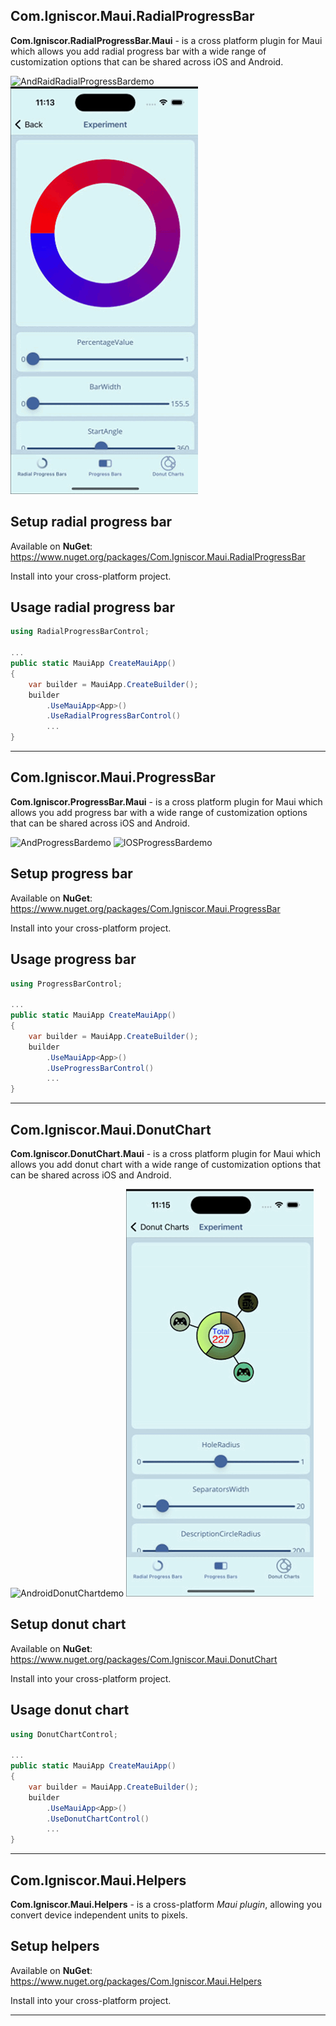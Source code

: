 ## Com.Igniscor.Maui.RadialProgressBar
**Com.Igniscor.RadialProgressBar.Maui** - is a cross platform plugin for Maui which allows you add radial progress bar with a wide range of customization options that can be shared across iOS and Android.

![AndRaidRadialProgressBardemo](https://github.com/chuvakpavel/Com.Igniscor.Maui/blob/main/WikiFiles/RadialProgressBar/GradientRadialProgressBarExperementAndroid.gif)
![IOSRadialProgressBardemo](https://github.com/chuvakpavel/Com.Igniscor.Maui/blob/main/WikiFiles/RadialProgressBar/GradientRadialProgressBarExperementIOS.gif)

## Setup radial progress bar

Available on **NuGet**: https://www.nuget.org/packages/Com.Igniscor.Maui.RadialProgressBar

Install into your cross-platform project.

## Usage radial progress bar
```c#
using RadialProgressBarControl;

...
public static MauiApp CreateMauiApp()
{
    var builder = MauiApp.CreateBuilder();
    builder
        .UseMauiApp<App>()
        .UseRadialProgressBarControl()
        ...
}
```


---
## Com.Igniscor.Maui.ProgressBar

**Com.Igniscor.ProgressBar.Maui** - is a cross platform plugin for Maui which allows you add progress bar with a wide range of customization options that can be shared across iOS and Android.

![AndProgressBardemo](https://github.com/chuvakpavel/Com.Igniscor.Maui/blob/main/WikiFiles/ProgressBar/GradientProgressBarHorizontalExperementAndroid.gif)
![IOSProgressBardemo](https://github.com/chuvakpavel/Com.Igniscor.Maui/blob/main/WikiFiles/ProgressBar/GradientProgressBarHorizontalExperementIOS.gif)

## Setup progress bar

Available on **NuGet**: https://www.nuget.org/packages/Com.Igniscor.Maui.ProgressBar

Install into your cross-platform project.

## Usage progress bar

```c#
using ProgressBarControl;

...
public static MauiApp CreateMauiApp()
{
    var builder = MauiApp.CreateBuilder();
    builder
        .UseMauiApp<App>()
        .UseProgressBarControl()
        ...
}
```

---

## Com.Igniscor.Maui.DonutChart

**Com.Igniscor.DonutChart.Maui** - is a cross platform plugin for Maui which allows you add donut chart with a wide range of customization options that can be shared across iOS and Android.

![AndroidDonutChartdemo](https://github.com/chuvakpavel/Com.Igniscor.Maui/blob/main/WikiFiles/DonutChart/DonutChartExperementAndroid.gif)
![IOSDonutChartdemo](https://github.com/chuvakpavel/Com.Igniscor.Maui/blob/main/WikiFiles/DonutChart/DonutChartExperementIOS.gif)

## Setup donut chart

Available on **NuGet**: https://www.nuget.org/packages/Com.Igniscor.Maui.DonutChart

Install into your cross-platform project.

## Usage donut chart

```c#
using DonutChartControl;

...
public static MauiApp CreateMauiApp()
{
    var builder = MauiApp.CreateBuilder();
    builder
        .UseMauiApp<App>()
        .UseDonutChartControl()
        ...
}
```
---
## Com.Igniscor.Maui.Helpers

**Com.Igniscor.Maui.Helpers** - is a cross-platform _Maui plugin_, allowing you convert device independent units to pixels.

## Setup helpers

Available on **NuGet**: https://www.nuget.org/packages/Com.Igniscor.Maui.Helpers

Install into your cross-platform project.

***
